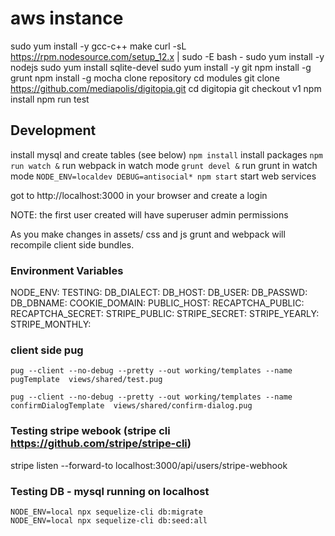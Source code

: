 # aws instance
sudo yum install -y gcc-c++ make
curl -sL https://rpm.nodesource.com/setup_12.x | sudo -E bash -
sudo yum install -y nodejs
sudo yum install sqlite-devel
sudo yum install -y git
npm install -g grunt
npm install -g mocha
clone repository
cd modules
git clone https://github.com/mediapolis/digitopia.git
cd digitopia
git checkout v1
npm install
npm run test

## Development
install mysql and create tables (see below)
`npm install` install packages
`npm run watch &` run webpack in watch mode
`grunt devel &` run grunt in watch mode
`NODE_ENV=localdev DEBUG=antisocial* npm start` start web services

got to http://localhost:3000 in your browser and create a login

NOTE: the first user created will have superuser admin permissions

As you make changes in assets/ css and js grunt and webpack will recompile client side bundles.

### Environment Variables
NODE_ENV:
TESTING:
DB_DIALECT:
DB_HOST:
DB_USER:
DB_PASSWD:
DB_DBNAME:
COOKIE_DOMAIN:
PUBLIC_HOST:
RECAPTCHA_PUBLIC:
RECAPTCHA_SECRET:
STRIPE_PUBLIC:
STRIPE_SECRET:
STRIPE_YEARLY:
STRIPE_MONTHLY:

### client side pug
```
pug --client --no-debug --pretty --out working/templates --name pugTemplate  views/shared/test.pug

pug --client --no-debug --pretty --out working/templates --name confirmDialogTemplate  views/shared/confirm-dialog.pug
```

### Testing stripe webook (stripe cli https://github.com/stripe/stripe-cli)
stripe listen --forward-to localhost:3000/api/users/stripe-webhook

### Testing DB - mysql running on localhost

```
NODE_ENV=local npx sequelize-cli db:migrate
NODE_ENV=local npx sequelize-cli db:seed:all
```
